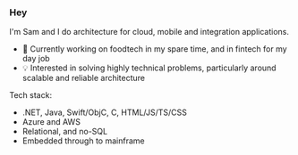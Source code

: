 ### Hey
I'm Sam and I do architecture for cloud, mobile and integration applications.

- 🔭 Currently working on foodtech in my spare time, and in fintech for my day job
- 💡 Interested in solving highly technical problems, particularly around scalable and reliable architecture

Tech stack:
* .NET, Java, Swift/ObjC, C, HTML/JS/TS/CSS
* Azure and AWS
* Relational, and no-SQL
* Embedded through to mainframe
